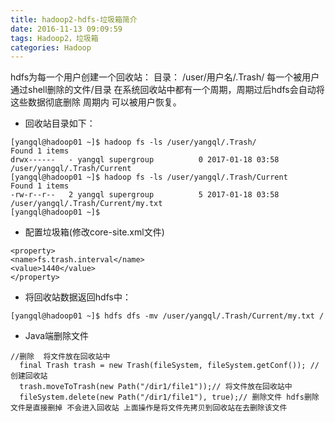 ```yaml
---
title: hadoop2-hdfs-垃圾箱简介
date: 2016-11-13 09:09:59
tags: Hadoop2，垃圾箱
categories: Hadoop
---
```

hdfs为每一个用户创建一个回收站：
目录： /user/用户名/.Trash/ 每一个被用户通过shell删除的文件/目录
在系统回收站中都有一个周期，周期过后hdfs会自动将这些数据彻底删除
周期内 可以被用户恢复。
<!-- more -->
- 回收站目录如下：
```
[yangql@hadoop01 ~]$ hadoop fs -ls /user/yangql/.Trash/
Found 1 items
drwx------   - yangql supergroup          0 2017-01-18 03:58 /user/yangql/.Trash/Current
[yangql@hadoop01 ~]$ hadoop fs -ls /user/yangql/.Trash/Current
Found 1 items
-rw-r--r--   2 yangql supergroup          5 2017-01-18 03:58 /user/yangql/.Trash/Current/my.txt
[yangql@hadoop01 ~]$
```
- 配置垃圾箱(修改core-site.xml文件)
```
<property>
<name>fs.trash.interval</name>
<value>1440</value>
</property>
```
- 将回收站数据返回hdfs中：
```
[yangql@hadoop01 ~]$ hdfs dfs -mv /user/yangql/.Trash/Current/my.txt /
```
- Java端删除文件
```
//删除  将文件放在回收站中
  final Trash trash = new Trash(fileSystem, fileSystem.getConf()); //创建回收站
  trash.moveToTrash(new Path("/dir1/file1"));// 将文件放在回收站中
  fileSystem.delete(new Path("/dir1/file1"), true);// 删除文件 hdfs删除文件是直接删掉 不会进入回收站 上面操作是将文件先拷贝到回收站在去删除该文件
```
